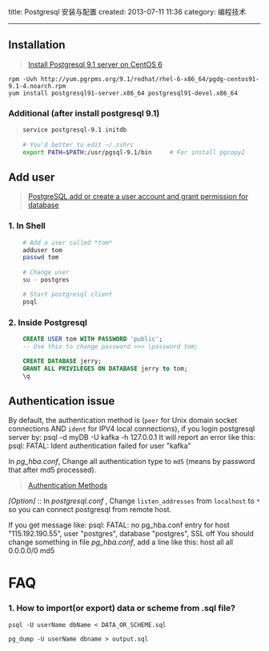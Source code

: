 
title: Postgresql 安装与配置
created: 2013-07-11 11:36
category: 编程技术
**********


Installation
------------
>  [Install Postgresql 9.1 server on CentOS 6](https://gist.github.com/bvajda/1296795)

    rpm -Uvh http://yum.pgrpms.org/9.1/redhat/rhel-6-x86_64/pgdg-centos91-9.1-4.noarch.rpm
    yum install postgresql91-server.x86_64 postgresql91-devel.x86_64
    
    

### Additional (after install postgresql 9.1)

``` bash
    service postgresql-9.1 initdb
    
    # You'd better to edit ~/.zshrc
    export PATH=$PATH:/usr/pgsql-9.1/bin     # For install pgcopy2
```


Add user
--------
>  [PostgreSQL add or create a user account and grant permission for database](http://www.cyberciti.biz/faq/howto-add-postgresql-user-account/)

### 1. In Shell

``` bash
    # Add a user called *tom*
    adduser tom
    passwd tom
    
    # Change user
    su - postgres

    # Start postgresql client
    psql
```


### 2. Inside Postgresql

``` sql
    CREATE USER tom WITH PASSWORD 'public';
    -- Use this to change password >>> \password tom;

    CREATE DATABASE jerry;
    GRANT ALL PRIVILEGES ON DATABASE jerry to tom;
    \q
```


Authentication issue
--------------------
By default, the authentication method is (`peer` for Unix domain
socket connections AND `ident` for IPV4 local connections), if you
login postgresql server by: 
    psql -d myDB -U kafka -h 127.0.0.1
It will report an error like this:
    psql: FATAL:  Ident authentication failed for user "kafka"

In *pg_hba.conf*, Change all authentication type to `md5` (means by
password that after md5 processed).
>  [Authentication Methods](http://www.postgresql.org/docs/9.1/static/auth-methods.html)

*[Option]* :: In *postgresql.conf* , Change `listen_addresses` from
 `localhost` to `*` so you can connect postgresql from remote host.

If you get message like:
    psql: FATAL:  no pg_hba.conf entry for host "115.192.190.55", user "postgres", database "postgres", SSL off
You should change something in file *pg_hba.conf*, add a line like this:
    host    all             all             0.0.0.0/0            md5


    
 FAQ 
=====
### 1. How to import(or export) data or scheme from .sql file?

    psql -U userName dbName < DATA_OR_SCHEME.sql
    
    pg_dump -U userName dbname > output.sql

